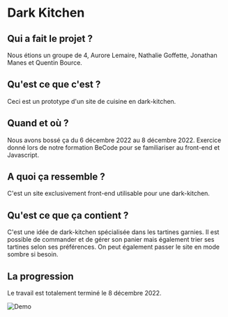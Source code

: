 # Dark Kitchen

## Qui a fait le projet ?
Nous étions un groupe de 4, Aurore Lemaire, Nathalie Goffette, Jonathan Manes et Quentin Bource. 

## Qu'est ce que c'est ? 
Ceci est un prototype d'un site de cuisine en dark-kitchen.

## Quand et où ?
Nous avons bossé ça du 6 décembre 2022 au 8 décembre 2022. Exercice donné lors de notre formation BeCode pour se familiariser au front-end et Javascript.

## A quoi ça ressemble ?

C'est un site exclusivement front-end utilisable pour une dark-kitchen.

## Qu'est ce que ça contient ?

C'est une idée de dark-kitchen spécialisée dans les tartines garnies. Il est possible de commander et de gérer son panier
mais également trier ses tartines selon ses préférences. On peut également passer le site en mode sombre si besoin. 

## La progression 
Le travail est totalement terminé le 8 décembre 2022.

![Demo](assets/image/demo.png)

